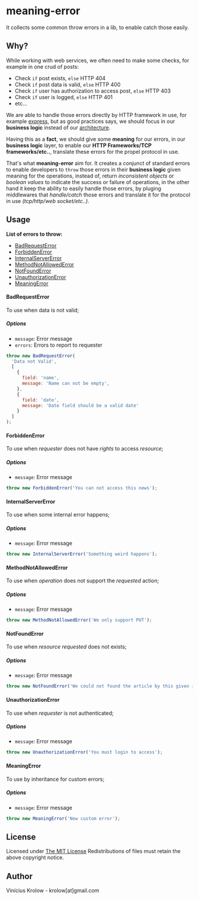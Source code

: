 # meaning-error

It collects some common throw errors in a lib, to enable catch those easily.

## Why?

While working with web services, we often need to make some checks, for example in one crud of posts:

- Check ```if``` post exists, ```else``` HTTP 404
- Check ```if``` post data is valid, ```else``` HTTP 400
- Check ```if``` user has authorization to access post, ```else``` HTTP 403
- Check ```if``` user is logged, ```else``` HTTP 401
- etc...

We are able to handle those errors directly by HTTP framework in use, for example [express](https://github.com/strongloop/express), but as good practices says, we should focus in our **business logic** instead of our [architecture](http://www.coderspeech.com/videos/talks/architecture-the-lost-years).

Having this as a **fact**, we should give some **meaning** for our errors, in our **business logic** layer, to enable our **HTTP Frameworks/TCP frameworks/etc..**, translate these errors for the propel protocol in use.

That's what **meaning-error** aim for. It creates a conjunct of standard errors to enable developers to ```throw``` those errors in their **business logic** given meaning for the operations, instead of, return *inconsistent objects* or *boolean values* to indicate the success or failure of operations, in the other hand it keep the ability to easily handle those errors, by pluging middlewares that *handle/catch* those errors and translate it for the protocol in use *(tcp/http/web socket/etc..)*.

## Usage

**List of errors to throw:**

- [BadRequestError](#BadRequestError)
- [ForbiddenError](#ForbiddenError)
- [InternalServerError](#InternalServerError)
- [MethodNotAllowedError](#MethodNotAllowedError)
- [NotFoundError](#NotFoundError)
- [UnauthorizationError](#UnauthorizationError)
- [MeaningError](#MeaningError)

#### <a name="BadRequestError"></a>BadRequestError

To use when data is not valid;

##### Options
- ```message```: Error message
- ```errors```: Errors to report to requester

```js
throw new BadRequestError(
  'Data not Valid',
  [
    {
      field: 'name',
      message: 'Name can not be empty',
    },
    {
      field: 'date',
      message: 'Date field should be a valid date'
    }
  ]
);
```

#### <a name="ForbiddenError"></a>ForbiddenError

To use when *requester* does not have *rights* to access *resource*;

##### Options
- ```message```: Error message

```js
throw new ForbiddenError('You can not access this news');
```

#### <a name="InternalServerError"></a>InternalServerError

To use when some internal error happens;

##### Options
- ```message```: Error message

```js
throw new InternalServerError('Something weird happens');
```

#### <a name="MethodNotAllowedError"></a>MethodNotAllowedError

To use when *operation* does not support the *requested* action;

##### Options
- ```message```: Error message

```js
throw new MethodNotAllowedError('We only support PUT');
```

#### <a name="NotFoundError"></a>NotFoundError

To use when *resource* *requested* does not exists;

##### Options
- ```message```: Error message

```js
throw new NotFoundError('We could not found the article by this given id');
```

#### <a name="UnauthorizationError"></a>UnauthorizationError

To use when *requester* is not authenticated;

##### Options
- ```message```: Error message

```js
throw new UnauthorizationError('You must login to access');
```

#### <a name="MeaningError"></a>MeaningError

To use by inheritance for custom errors;

##### Options
- ```message```: Error message

```js
throw new MeaningError('New custom error');
```
## License

Licensed under <a href="http://krolow.mit-license.org/">The MIT License</a>
Redistributions of files must retain the above copyright notice.

## Author

Vinícius Krolow - krolow[at]gmail.com
